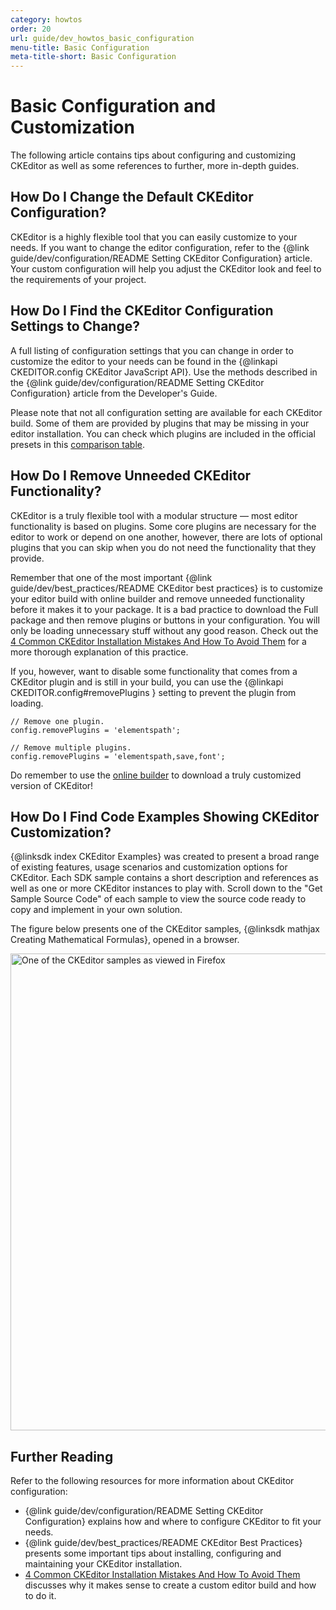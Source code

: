 ```yaml
---
category: howtos
order: 20
url: guide/dev_howtos_basic_configuration
menu-title: Basic Configuration
meta-title-short: Basic Configuration
---
```

<!--
Copyright (c) 2003-2018, CKSource - Frederico Knabben. All rights reserved.
For licensing, see LICENSE.md.
-->

# Basic Configuration and Customization

The following article contains tips about configuring and customizing CKEditor as well as some references to further, more in-depth guides.

## How Do I Change the Default CKEditor Configuration?

CKEditor is a highly flexible tool that you can easily customize to your needs. If you want to change the editor configuration, refer to the {@link guide/dev/configuration/README Setting CKEditor Configuration} article. Your custom configuration will help you adjust the CKEditor look and feel to the requirements of your project.


## How Do I Find the CKEditor Configuration Settings to Change?

A full listing of configuration settings that you can change in order to customize the editor to your needs can be found in the {@linkapi CKEDITOR.config CKEditor JavaScript API}. Use the methods described in the  {@link guide/dev/configuration/README Setting CKEditor Configuration} article from the Developer's Guide.

Please note that not all configuration setting are available for each CKEditor build. Some of them are provided by plugins that may be missing in your editor installation. You can check which plugins are included in the official presets in this [comparison table](https://ckeditor.com/cke4/presets).


## How Do I Remove Unneeded CKEditor Functionality?

CKEditor is a truly flexible tool with a modular structure — most editor functionality is based on plugins. Some core plugins are necessary for the editor to work or depend on one another, however, there are lots of optional plugins that you can skip when you do not need the functionality that they provide.

Remember that one of the most important {@link guide/dev/best_practices/README CKEditor best practices} is to customize your editor build with online builder and remove unneeded functionality before it makes it to your package. It is a bad practice to download the Full package and then remove plugins or buttons in your configuration. You will only be loading unnecessary stuff without any good reason. Check out the [4 Common CKEditor Installation Mistakes And How To Avoid Them](https://ckeditor.com/blog/4-Common-CKEditor-Installation-Mistakes-And-How-To-Avoid-Them) for a more thorough explanation of this practice.

If you, however, want to disable some functionality that comes from a CKEditor plugin and is still in your build, you can use the {@linkapi CKEDITOR.config#removePlugins } setting to prevent the plugin from loading.

	// Remove one plugin.
	config.removePlugins = 'elementspath';

	// Remove multiple plugins.
	config.removePlugins = 'elementspath,save,font';

Do remember to use the [online builder](https://ckeditor.com/cke4/builder) to download a truly customized version of CKEditor!

## How Do I Find Code Examples Showing CKEditor Customization?

{@linksdk index CKEditor Examples} was created to present a broad range of existing features, usage scenarios and customization options for CKEditor. Each SDK sample contains a short description and references as well as one or more CKEditor instances to play with. Scroll down to the "Get Sample Source Code" of each sample to view the source code ready to copy and implement in your own solution.

The figure below presents one of the CKEditor samples, {@linksdk mathjax Creating Mathematical Formulas}, opened in a browser.

<img src="%BASE_PATH%/assets/img/ckeditor-SDK-sample.png" width="918" height="763" alt="One of the CKEditor samples as viewed in Firefox">

## Further Reading

Refer to the following resources for more information about CKEditor configuration:

* {@link guide/dev/configuration/README Setting CKEditor Configuration} explains how and where to configure CKEditor to fit your needs.
* {@link guide/dev/best_practices/README CKEditor Best Practices} presents some important tips about installing, configuring and maintaining your CKEditor installation.
* [4 Common CKEditor Installation Mistakes And How To Avoid Them](https://ckeditor.com/blog/4-Common-CKEditor-Installation-Mistakes-And-How-To-Avoid-Them) discusses why it makes sense to create a custom editor build and how to do it.
